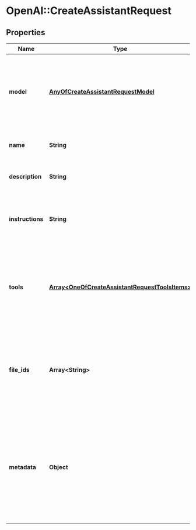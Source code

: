# OpenAI::CreateAssistantRequest

## Properties
Name | Type | Description | Notes
------------ | ------------- | ------------- | -------------
**model** | [**AnyOfCreateAssistantRequestModel**](AnyOfCreateAssistantRequestModel.md) | ID of the model to use. You can use the [List models](/docs/api-reference/models/list) API to see all of your available models, or see our [Model overview](/docs/models/overview) for descriptions of them.  | 
**name** | **String** | The name of the assistant. The maximum length is 256 characters.  | [optional] 
**description** | **String** | The description of the assistant. The maximum length is 512 characters.  | [optional] 
**instructions** | **String** | The system instructions that the assistant uses. The maximum length is 32768 characters.  | [optional] 
**tools** | [**Array&lt;OneOfCreateAssistantRequestToolsItems&gt;**](.md) | A list of tool enabled on the assistant. There can be a maximum of 128 tools per assistant. Tools can be of types &#x60;code_interpreter&#x60;, &#x60;retrieval&#x60;, or &#x60;function&#x60;.  | [optional] 
**file_ids** | **Array&lt;String&gt;** | A list of [file](/docs/api-reference/files) IDs attached to this assistant. There can be a maximum of 20 files attached to the assistant. Files are ordered by their creation date in ascending order.  | [optional] 
**metadata** | **Object** | Set of 16 key-value pairs that can be attached to an object. This can be useful for storing additional information about the object in a structured format. Keys can be a maximum of 64 characters long and values can be a maxium of 512 characters long.  | [optional] 

